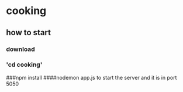 # cooking

## how to start
### download
### 'cd cooking'
###npm install
####nodemon app.js to start the server and it is in port 5050
